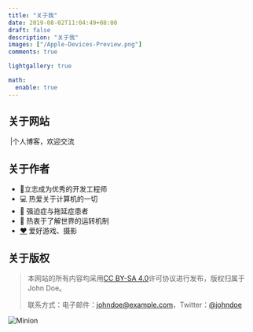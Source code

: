 ```yaml
---
title: "关于我"
date: 2019-08-02T11:04:49+08:00
draft: false
description: "关于我"
images: ["/Apple-Devices-Preview.png"]
comments: true

lightgallery: true

math:
  enable: true
---
```


## 关于网站

​		 |个人博客，欢迎交流

## 关于作者

- 👨立志成为优秀的开发工程师
- 💻 热爱关于计算机的一切
- 🤪 强迫症与拖延症患者
- 🤔 热衷于了解世界的运转机制
- [❤️](https://dillonzq.com/love/) 爱好游戏、摄影

## 关于版权
><p>本网站的所有内容均采用<a href="https://creativecommons.org/licenses/by-sa/4.0/deed.zh">CC BY-SA 4.0</a>许可协议进行发布，版权归属于John Doe。</p>
>  
>  <p>联系方式：电子邮件：<a href="mailto:johndoe@example.com">johndoe@example.com</a>，Twitter：<a href="https://twitter.com/johndoe">@johndoe</a></p>
></footer>



![Minion](./01.jpg)
